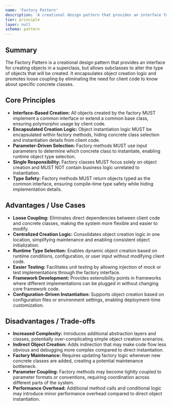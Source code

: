 ```yaml
---
name: 'Factory Pattern'
description: 'A creational design pattern that provides an interface for creating objects without specifying their exact classes, enabling loose coupling between client code and object creation logic.'
tier: principle
layer: null
schema: pattern
---
```


## Summary

The Factory Pattern is a creational design pattern that provides an interface for creating objects in a superclass, but allows subclasses to alter the type of objects that will be created. It encapsulates object creation logic and promotes loose coupling by eliminating the need for client code to know about specific concrete classes.

## Core Principles

- **Interface-Based Creation:** All objects created by the factory MUST implement a common interface or extend a common base class, ensuring polymorphic usage by client code.
- **Encapsulated Creation Logic:** Object instantiation logic MUST be encapsulated within factory methods, hiding concrete class selection and instantiation details from client code.
- **Parameter-Driven Selection:** Factory methods MUST use input parameters to determine which concrete class to instantiate, enabling runtime object type selection.
- **Single Responsibility:** Factory classes MUST focus solely on object creation and MUST NOT contain business logic unrelated to instantiation.
- **Type Safety:** Factory methods MUST return objects typed as the common interface, ensuring compile-time type safety while hiding implementation details.

## Advantages / Use Cases

- **Loose Coupling:** Eliminates direct dependencies between client code and concrete classes, making the system more flexible and easier to modify.
- **Centralized Creation Logic:** Consolidates object creation logic in one location, simplifying maintenance and enabling consistent object initialization.
- **Runtime Type Selection:** Enables dynamic object creation based on runtime conditions, configuration, or user input without modifying client code.
- **Easier Testing:** Facilitates unit testing by allowing injection of mock or test implementations through the factory interface.
- **Framework Development:** Provides extensibility points in frameworks where different implementations can be plugged in without changing core framework code.
- **Configuration-Driven Instantiation:** Supports object creation based on configuration files or environment settings, enabling deployment-time customization.

## Disadvantages / Trade-offs

- **Increased Complexity:** Introduces additional abstraction layers and classes, potentially over-complicating simple object creation scenarios.
- **Indirect Object Creation:** Adds indirection that may make code flow less obvious and debugging more complex compared to direct instantiation.
- **Factory Maintenance:** Requires updating factory logic whenever new concrete classes are added, creating a potential maintenance bottleneck.
- **Parameter Coupling:** Factory methods may become tightly coupled to parameter formats or conventions, requiring coordination across different parts of the system.
- **Performance Overhead:** Additional method calls and conditional logic may introduce minor performance overhead compared to direct object instantiation.
